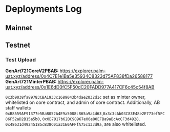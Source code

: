 # Deployments Log

## Mainnet

## Testnet

### Test Upload

**GenArt721CoreV2PBAB:** https://explorer.palm-uat.xyz/address/0x4C7E1e1Ba5e35934C8323d75AF838fDa26588177
**GenArt721MinterPBAB:** https://explorer.palm-uat.xyz/address/0x1E6dD3fC5F50dC20FADD977A417CF6c45c54f8AB

`0x3b9038fa89783CBA1933c1689043b4dae2032d1c` set as minter owner, whitelisted on core contract, and admin of core contract. Additionally, AB staff wallets    `0xB8559AF91377e5BaB052A4E9a5088cB65a9a4d63`,`0x3c3cAb03C83E48e2E773ef5FC86F52aD2B15a5b0`,
`0x0B7917b62BC98967e06e80EFBa9aBcAcCF3d4928`,
`0x48631d49245185cB38C01a31E0AFFfA75c133d9a`, are also whitelisted.
